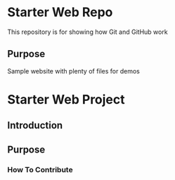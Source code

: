 # Starter Web Repo

This repository is for showing how Git and GitHub work

## Purpose

Sample website with plenty of files for demos
# Starter Web Project

## Introduction

## Purpose

### How To Contribute